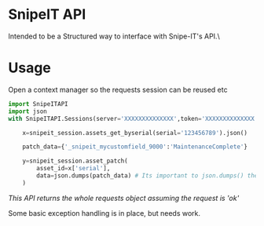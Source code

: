 # SnipeIT API
Intended to be a Structured way to interface with Snipe-IT's API.\

# Usage
Open a context manager so the requests session can be reused etc
~~~python
import SnipeITAPI
import json
with SnipeITAPI.Sessions(server='XXXXXXXXXXXXXX',token='XXXXXXXXXXXXXX') as snipeit_session:

    x=snipeit_session.assets_get_byserial(serial='123456789').json()

    patch_data={'_snipeit_mycustomfield_9000':'MaintenanceComplete'}

    y=snipeit_session.asset_patch(
        asset_id=x['serial'],
        data=json.dumps(patch_data) # Its important to json.dumps() the dict; Snipe-IT wont accept it otherwise. Tempted to just incorporate this into the asset_patch method.
    )

~~~
_This API returns the whole requests object assuming the request is 'ok'_

Some basic exception handling is in place, but needs work.


 
